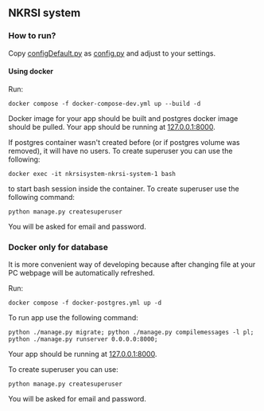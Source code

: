 ## NKRSI system

### How to run?

Copy [configDefault.py](nkrsiSystem/configDefault.py) as [config.py](nkrsiSystem/config.py) and adjust to your settings.

#### Using docker

Run:
```shell
docker compose -f docker-compose-dev.yml up --build -d
```

Docker image for your app should be built and postgres docker image should be pulled. Your app should be running at [127.0.0.1:8000](127.0.0.1:8000).

If postgres container wasn't created before (or if postgres volume was removed), it will have no users. To create superuser you can use the following:
```shell
docker exec -it nkrsisystem-nkrsi-system-1 bash
```
to start bash session inside the container. To create superuser use the following command:
```shell
python manage.py createsuperuser
```
You will be asked for email and password.

### Docker only for database

It is more convenient way of developing because after changing file at your PC webpage will be automatically refreshed.

Run:
```shell
docker compose -f docker-postgres.yml up -d
```

To run app use the following command:
```shell
python ./manage.py migrate; python ./manage.py compilemessages -l pl; python ./manage.py runserver 0.0.0.0:8000;
```

Your app should be running at [127.0.0.1:8000](127.0.0.1:8000).

To create superuser you can use:
```shell
python manage.py createsuperuser
```
You will be asked for email and password.

